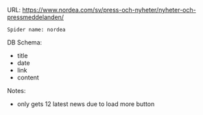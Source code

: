 URL: https://www.nordea.com/sv/press-och-nyheter/nyheter-och-pressmeddelanden/

    Spider name: nordea

DB Schema:
- title
- date
- link
- content

Notes:
- only gets 12 latest news due to load more button